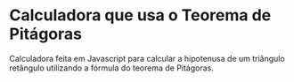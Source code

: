 # Calculadora que usa o Teorema de Pitágoras

Calculadora feita em Javascript para calcular a hipotenusa de um triângulo retângulo utilizando a fórmula do teorema de Pitágoras.